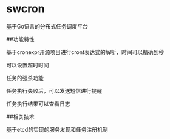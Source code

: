 # swcron
基于Go语言的分布式任务调度平台

##功能特性

基于cronexpr开源项目进行cront表达式的解析，时间可以精确到秒

可以设置超时时间

任务的强杀功能

任务执行失败后，可以发送短信进行提醒

任务执行结果可以查看日志

##相关技术

基于etcd的实现的服务发现和任务注册机制
